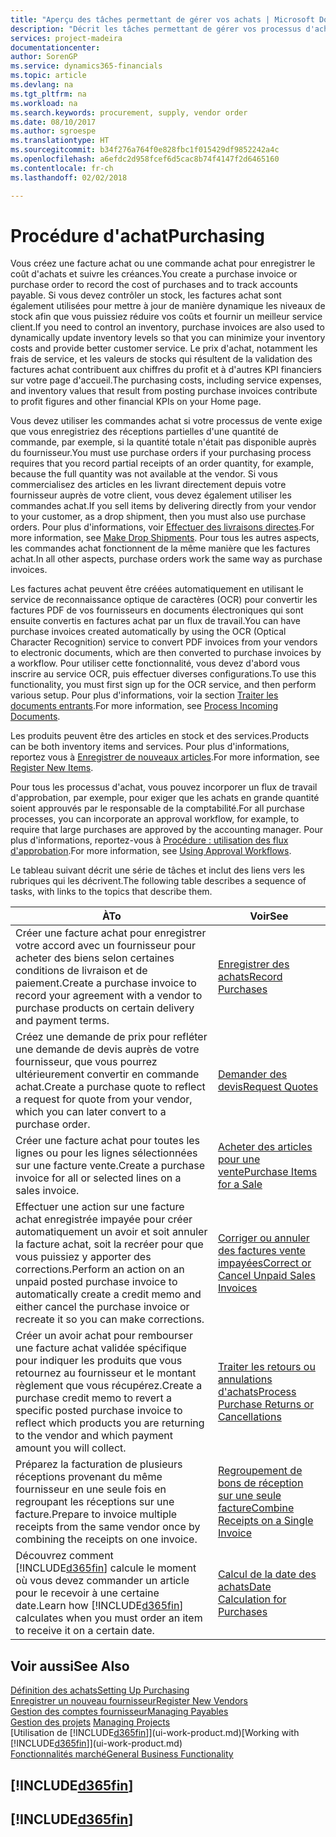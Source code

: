 ```yaml
---
title: "Aperçu des tâches permettant de gérer vos achats | Microsoft Docs"
description: "Décrit les tâches permettant de gérer vos processus d'achat ou d'approvisionnement, y compris le fonctionnement des factures achat et des commandes achat."
services: project-madeira
documentationcenter: 
author: SorenGP
ms.service: dynamics365-financials
ms.topic: article
ms.devlang: na
ms.tgt_pltfrm: na
ms.workload: na
ms.search.keywords: procurement, supply, vendor order
ms.date: 08/10/2017
ms.author: sgroespe
ms.translationtype: HT
ms.sourcegitcommit: b34f276a764f0e828fbc1f015429df9852242a4c
ms.openlocfilehash: a6efdc2d958fcef6d5cac8b74f4147f2d6465160
ms.contentlocale: fr-ch
ms.lasthandoff: 02/02/2018

---
```

# <a name="purchasing"></a><span data-ttu-id="20a68-103">Procédure d'achat</span><span class="sxs-lookup"><span data-stu-id="20a68-103">Purchasing</span></span>
<span data-ttu-id="20a68-104">Vous créez une facture achat ou une commande achat pour enregistrer le coût d'achats et suivre les créances.</span><span class="sxs-lookup"><span data-stu-id="20a68-104">You create a purchase invoice or purchase order to record the cost of purchases and to track accounts payable.</span></span> <span data-ttu-id="20a68-105">Si vous devez contrôler un stock, les factures achat sont également utilisées pour mettre à jour de manière dynamique les niveaux de stock afin que vous puissiez réduire vos coûts et fournir un meilleur service client.</span><span class="sxs-lookup"><span data-stu-id="20a68-105">If you need to control an inventory, purchase invoices are also used to dynamically update inventory levels so that you can minimize your inventory costs and provide better customer service.</span></span> <span data-ttu-id="20a68-106">Le prix d'achat, notamment les frais de service, et les valeurs de stocks qui résultent de la validation des factures achat contribuent aux chiffres du profit et à d'autres KPI financiers sur votre page d'accueil.</span><span class="sxs-lookup"><span data-stu-id="20a68-106">The purchasing costs, including service expenses, and inventory values that result from posting purchase invoices contribute to profit figures and other financial KPIs on your Home page.</span></span>

<span data-ttu-id="20a68-107">Vous devez utiliser les commandes achat si votre processus de vente exige que vous enregistriez des réceptions partielles d'une quantité de commande, par exemple, si la quantité totale n'était pas disponible auprès du fournisseur.</span><span class="sxs-lookup"><span data-stu-id="20a68-107">You must use purchase orders if your purchasing process requires that you record partial receipts of an order quantity, for example, because the full quantity was not available at the vendor.</span></span> <span data-ttu-id="20a68-108">Si vous commercialisez des articles en les livrant directement depuis votre fournisseur auprès de votre client, vous devez également utiliser les commandes achat.</span><span class="sxs-lookup"><span data-stu-id="20a68-108">If you sell items by delivering directly from your vendor to your customer, as a drop shipment, then you must also use purchase orders.</span></span> <span data-ttu-id="20a68-109">Pour plus d'informations, voir [Effectuer des livraisons directes](sales-how-drop-shipment.md).</span><span class="sxs-lookup"><span data-stu-id="20a68-109">For more information, see [Make Drop Shipments](sales-how-drop-shipment.md).</span></span> <span data-ttu-id="20a68-110">Pour tous les autres aspects, les commandes achat fonctionnent de la même manière que les factures achat.</span><span class="sxs-lookup"><span data-stu-id="20a68-110">In all other aspects, purchase orders work the same way as purchase invoices.</span></span>

<span data-ttu-id="20a68-111">Les factures achat peuvent être créées automatiquement en utilisant le service de reconnaissance optique de caractères (OCR) pour convertir les factures PDF de vos fournisseurs en documents électroniques qui sont ensuite convertis en factures achat par un flux de travail.</span><span class="sxs-lookup"><span data-stu-id="20a68-111">You can have purchase invoices created automatically by using the OCR (Optical Character Recognition) service to convert PDF invoices from your vendors to electronic documents, which are then converted to purchase invoices by a workflow.</span></span> <span data-ttu-id="20a68-112">Pour utiliser cette fonctionnalité, vous devez d'abord vous inscrire au service OCR, puis effectuer diverses configurations.</span><span class="sxs-lookup"><span data-stu-id="20a68-112">To use this functionality, you must first sign up for the OCR service, and then perform various setup.</span></span> <span data-ttu-id="20a68-113">Pour plus d'informations, voir la section [Traiter les documents entrants](across-process-income-documents.md).</span><span class="sxs-lookup"><span data-stu-id="20a68-113">For more information, see [Process Incoming Documents](across-process-income-documents.md).</span></span>      

<span data-ttu-id="20a68-114">Les produits peuvent être des articles en stock et des services.</span><span class="sxs-lookup"><span data-stu-id="20a68-114">Products can be both inventory items and services.</span></span> <span data-ttu-id="20a68-115">Pour plus d'informations, reportez vous à [Enregistrer de nouveaux articles](inventory-how-register-new-items.md).</span><span class="sxs-lookup"><span data-stu-id="20a68-115">For more information, see [Register New Items](inventory-how-register-new-items.md).</span></span>

<span data-ttu-id="20a68-116">Pour tous les processus d'achat, vous pouvez incorporer un flux de travail d'approbation, par exemple, pour exiger que les achats en grande quantité soient approuvés par le responsable de la comptabilité.</span><span class="sxs-lookup"><span data-stu-id="20a68-116">For all purchase processes, you can incorporate an approval workflow, for example, to require that large purchases are approved by the accounting manager.</span></span> <span data-ttu-id="20a68-117">Pour plus d'informations, reportez-vous à [Procédure : utilisation des flux d'approbation](across-how-use-approval-workflows.md).</span><span class="sxs-lookup"><span data-stu-id="20a68-117">For more information, see [Using Approval Workflows](across-how-use-approval-workflows.md).</span></span>

<span data-ttu-id="20a68-118">Le tableau suivant décrit une série de tâches et inclut des liens vers les rubriques qui les décrivent.</span><span class="sxs-lookup"><span data-stu-id="20a68-118">The following table describes a sequence of tasks, with links to the topics that describe them.</span></span>

| <span data-ttu-id="20a68-119">À</span><span class="sxs-lookup"><span data-stu-id="20a68-119">To</span></span> | <span data-ttu-id="20a68-120">Voir</span><span class="sxs-lookup"><span data-stu-id="20a68-120">See</span></span> |
| --- | --- |
| <span data-ttu-id="20a68-121">Créer une facture achat pour enregistrer votre accord avec un fournisseur pour acheter des biens selon certaines conditions de livraison et de paiement.</span><span class="sxs-lookup"><span data-stu-id="20a68-121">Create a purchase invoice to record your agreement with a vendor to purchase products on certain delivery and payment terms.</span></span> |[<span data-ttu-id="20a68-122">Enregistrer des achats</span><span class="sxs-lookup"><span data-stu-id="20a68-122">Record Purchases</span></span>](purchasing-how-record-purchases.md) |
|<span data-ttu-id="20a68-123">Créez une demande de prix pour refléter une demande de devis auprès de votre fournisseur, que vous pourrez ultérieurement convertir en commande achat.</span><span class="sxs-lookup"><span data-stu-id="20a68-123">Create a purchase quote to reflect a request for quote from your vendor, which you can later convert to a purchase order.</span></span>|[<span data-ttu-id="20a68-124">Demander des devis</span><span class="sxs-lookup"><span data-stu-id="20a68-124">Request Quotes</span></span>](purchasing-how-request-quotes.md)|
| <span data-ttu-id="20a68-125">Créer une facture achat pour toutes les lignes ou pour les lignes sélectionnées sur une facture vente.</span><span class="sxs-lookup"><span data-stu-id="20a68-125">Create a purchase invoice for all or selected lines on a sales invoice.</span></span> |[<span data-ttu-id="20a68-126">Acheter des articles pour une vente</span><span class="sxs-lookup"><span data-stu-id="20a68-126">Purchase Items for a Sale</span></span>](purchasing-how-purchase-products-sale.md) |
| <span data-ttu-id="20a68-127">Effectuer une action sur une facture achat enregistrée impayée pour créer automatiquement un avoir et soit annuler la facture achat, soit la recréer pour que vous puissiez y apporter des corrections.</span><span class="sxs-lookup"><span data-stu-id="20a68-127">Perform an action on an unpaid posted purchase invoice to automatically create a credit memo and either cancel the purchase invoice or recreate it so you can make corrections.</span></span> |[<span data-ttu-id="20a68-128">Corriger ou annuler des factures vente impayées</span><span class="sxs-lookup"><span data-stu-id="20a68-128">Correct or Cancel Unpaid Sales Invoices</span></span>](purchasing-how-correct-cancel-unpaid-purchase-invoices.md) |
| <span data-ttu-id="20a68-129">Créer un avoir achat pour rembourser une facture achat validée spécifique pour indiquer les produits que vous retournez au fournisseur et le montant règlement que vous récupérez.</span><span class="sxs-lookup"><span data-stu-id="20a68-129">Create a purchase credit memo to revert a specific posted purchase invoice to reflect which products you are returning to the vendor and which payment amount you will collect.</span></span> |[<span data-ttu-id="20a68-130">Traiter les retours ou annulations d'achats</span><span class="sxs-lookup"><span data-stu-id="20a68-130">Process Purchase Returns or Cancellations</span></span>](purchasing-how-register-new-vendors.md) |
|<span data-ttu-id="20a68-131">Préparez la facturation de plusieurs réceptions provenant du même fournisseur en une seule fois en regroupant les réceptions sur une facture.</span><span class="sxs-lookup"><span data-stu-id="20a68-131">Prepare to invoice multiple receipts from the same vendor once by combining the receipts on one invoice.</span></span>|[<span data-ttu-id="20a68-132">Regroupement de bons de réception sur une seule facture</span><span class="sxs-lookup"><span data-stu-id="20a68-132">Combine Receipts on a Single Invoice</span></span>](purchasing-how-to-combine-receipts.md)|
| <span data-ttu-id="20a68-133">Découvrez comment [!INCLUDE[d365fin](includes/d365fin_md.md)] calcule le moment où vous devez commander un article pour le recevoir à une certaine date.</span><span class="sxs-lookup"><span data-stu-id="20a68-133">Learn how [!INCLUDE[d365fin](includes/d365fin_md.md)] calculates when you must order an item to receive it on a certain date.</span></span>|[<span data-ttu-id="20a68-134">Calcul de la date des achats</span><span class="sxs-lookup"><span data-stu-id="20a68-134">Date Calculation for Purchases</span></span>](purchasing-date-calculation-for-purchases.md)|

## <a name="see-also"></a><span data-ttu-id="20a68-135">Voir aussi</span><span class="sxs-lookup"><span data-stu-id="20a68-135">See Also</span></span>
[<span data-ttu-id="20a68-136">Définition des achats</span><span class="sxs-lookup"><span data-stu-id="20a68-136">Setting Up Purchasing</span></span>](purchasing-setup-purchasing.md)  
[<span data-ttu-id="20a68-137">Enregistrer un nouveau fournisseur</span><span class="sxs-lookup"><span data-stu-id="20a68-137">Register New Vendors</span></span>](purchasing-how-register-new-vendors.md)  
[<span data-ttu-id="20a68-138">Gestion des comptes fournisseur</span><span class="sxs-lookup"><span data-stu-id="20a68-138">Managing Payables</span></span>](payables-manage-payables.md)  
<span data-ttu-id="20a68-139">[Gestion des projets](projects-manage-projects.md)  </span><span class="sxs-lookup"><span data-stu-id="20a68-139">[Managing Projects](projects-manage-projects.md)  </span></span>  
<span data-ttu-id="20a68-140">[Utilisation de [!INCLUDE[d365fin](includes/d365fin_md.md)]](ui-work-product.md)</span><span class="sxs-lookup"><span data-stu-id="20a68-140">[Working with [!INCLUDE[d365fin](includes/d365fin_md.md)]](ui-work-product.md)</span></span>  
[<span data-ttu-id="20a68-141">Fonctionnalités marché</span><span class="sxs-lookup"><span data-stu-id="20a68-141">General Business Functionality</span></span>](ui-across-business-areas.md)

## [!INCLUDE[d365fin](includes/free_trial_md.md)]  
## [!INCLUDE[d365fin](includes/training_link_md.md)]


